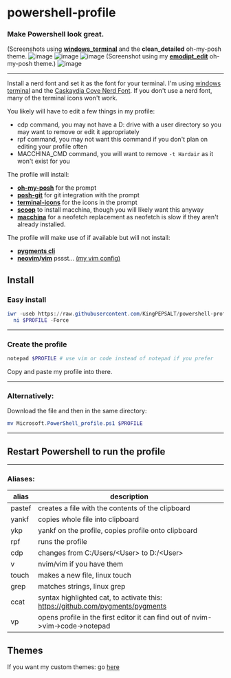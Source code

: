 # powershell-profile
### Make Powershell look great.

(Screenshots using [**windows_terminal**](https://github.com/Microsoft/Terminal) and the **clean_detailed** oh-my-posh theme.
![image](https://media.discordapp.net/attachments/753198748871557151/959191980431278130/unknown.png)
![image](https://user-images.githubusercontent.com/68469008/161149716-22e32ac2-2b15-4302-ad8a-cc114f314a6a.png)
![image](https://user-images.githubusercontent.com/68469008/161399995-76431e83-fc19-405f-adcf-823ef57a95e5.png)
(Screenshot using my [**emodipt_edit**](https://github.com/KingPEPSALT/powershell-profile/blob/main/themes/oh-my-posh/emodipt_edit.json) oh-my-posh theme.)
![image](https://user-images.githubusercontent.com/68469008/162068249-31beb043-6f4e-4e22-a25f-6b3ad1674140.png)

---
Install a nerd font and set it as the font for your terminal. I'm using [windows terminal](https://github.com/Microsoft/Terminal) and the [Caskaydia Cove Nerd Font](https://github.com/ryanoasis/nerd-fonts/tree/master/patched-fonts/CascadiaCode).
If you don't use a nerd font, many of the terminal icons won't work.

You likely will have to edit a few things in my profile:
- cdp command, you may not have a D: drive with a user directory so you may want to remove or edit it appropriately
- rpf command, you may not want this command if you don't plan on editing your profile often
- MACCHINA_CMD command, you will want to remove `-t Hardair` as it won't exist for you
 
The profile will install: 
- [**oh-my-posh**](https://ohmyposh.dev/) for the prompt
- [**posh-git**](https://github.com/dahlbyk/posh-git) for git integration with the prompt
- [**terminal-icons**](https://github.com/devblackops/Terminal-Icons) for the icons in the prompt
- [**scoop**](https://scoop.sh/) to install macchina, though you will likely want this anyway
- [**macchina**](https://github.com/Macchina-CLI/macchina) for a neofetch replacement as neofetch is slow
if they aren't already installed.

The profile will make use of if available but will not install:
- [**pygments cli**](https://github.com/pygments/pygments)
- **[neovim](https://neovim.io/)/[vim](https://www.vim.org/)** pssst... [(my vim config)](https://github.com/kingpepsalt/vimrc)

Install
---
### Easy install

```powershell
iwr -useb https://raw.githubusercontent.com/KingPEPSALT/powershell-profile/main/Microsoft.PowerShell_profile.ps1 |`
  ni $PROFILE -Force
```
---
### Create the profile
```powershell
notepad $PROFILE # use vim or code instead of notepad if you prefer
```
Copy and paste my profile into there.

---
### Alternatively:
Download the file and then in the same directory:
```powershell
mv Microsoft.PowerShell_profile.ps1 $PROFILE
```

---
## Restart Powershell to run the profile
---

### Aliases:
alias  | description 
---|---
pastef | creates a file with the contents of the clipboard 
yankf  | copies whole file into clipboard 
ykp    | yankf on the profile, copies profile onto clipboard 
rpf    | runs the profile 
cdp    | changes from C:/Users/\<User> to D:/\<User> 
v      | nvim/vim if you have them 
touch  | makes a new file, linux touch 
grep   | matches strings, linux grep 
ccat   | syntax highlighted cat, to activate this: https://github.com/pygments/pygments 
vp     | opens profile in the first editor it can find out of nvim->vim->code->notepad 

Themes
---
If you want my custom themes: go [here](https://github.com/KingPEPSALT/powershell-profile/blob/main/themes/oh-my-posh/README.md)
